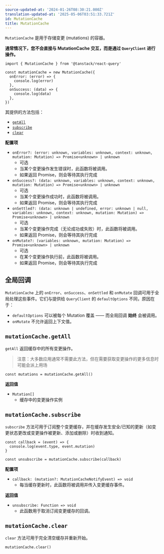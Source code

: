 ```yaml
---
source-updated-at: '2024-01-26T08:30:21.000Z'
translation-updated-at: '2025-05-06T03:51:33.721Z'
id: MutationCache
title: MutationCache
---
```

`MutationCache` 是用于存储变更 (mutations) 的容器。

**通常情况下，您不会直接与 MutationCache 交互，而是通过 `QueryClient` 进行操作。**

```tsx
import { MutationCache } from '@tanstack/react-query'

const mutationCache = new MutationCache({
  onError: (error) => {
    console.log(error)
  },
  onSuccess: (data) => {
    console.log(data)
  },
})
```

其提供的方法包括：

- [`getAll`](#mutationcachegetall)
- [`subscribe`](#mutationcachesubscribe)
- [`clear`](#mutationcacheclear)

**配置项**

- `onError?: (error: unknown, variables: unknown, context: unknown, mutation: Mutation) => Promise<unknown> | unknown`
  - 可选
  - 当某个变更操作发生错误时，此函数将被调用。
  - 如果返回 Promise，则会等待其执行完成
- `onSuccess?: (data: unknown, variables: unknown, context: unknown, mutation: Mutation) => Promise<unknown> | unknown`
  - 可选
  - 当某个变更操作成功时，此函数将被调用。
  - 如果返回 Promise，则会等待其执行完成
- `onSettled?: (data: unknown | undefined, error: unknown | null, variables: unknown, context: unknown, mutation: Mutation) => Promise<unknown> | unknown`
  - 可选
  - 当某个变更操作完成（无论成功或失败）时，此函数将被调用。
  - 如果返回 Promise，则会等待其执行完成
- `onMutate?: (variables: unknown, mutation: Mutation) => Promise<unknown> | unknown`
  - 可选
  - 在某个变更操作执行前，此函数将被调用。
  - 如果返回 Promise，则会等待其执行完成

## 全局回调

`MutationCache` 上的 `onError`、`onSuccess`、`onSettled` 和 `onMutate` 回调可用于全局处理这些事件。它们与提供给 `QueryClient` 的 `defaultOptions` 不同，原因在于：

- `defaultOptions` 可以被每个 Mutation 覆盖 —— 而全局回调 **始终** 会被调用。
- `onMutate` 不允许返回上下文值。

## `mutationCache.getAll`

`getAll` 返回缓存中的所有变更操作。

> 注意：大多数应用通常不需要此方法，但在需要获取变更操作的更多信息时可能会派上用场

```tsx
const mutations = mutationCache.getAll()
```

**返回值**

- `Mutation[]`
  - 缓存中的变更操作实例

## `mutationCache.subscribe`

`subscribe` 方法可用于订阅整个变更缓存，并在缓存发生安全/已知的更新（如变更状态更改或变更操作被更新、添加或删除）时收到通知。

```tsx
const callback = (event) => {
  console.log(event.type, event.mutation)
}

const unsubscribe = mutationCache.subscribe(callback)
```

**配置项**

- `callback: (mutation?: MutationCacheNotifyEvent) => void`
  - 每当缓存更新时，此函数将被调用并传入变更缓存事件。

**返回值**

- `unsubscribe: Function => void`
  - 此函数用于取消订阅变更缓存的回调。

## `mutationCache.clear`

`clear` 方法可用于完全清空缓存并重新开始。

```tsx
mutationCache.clear()
```
